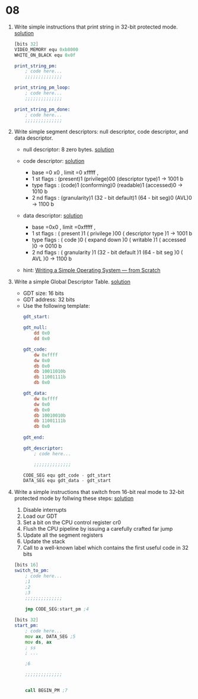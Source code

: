 # 08

1. Write simple instructions that print string in 32-bit protected mode. 
[solution](./print_pm.asm)
    ```asm
    [bits 32]
    VIDEO_MEMORY equ 0xb8000
    WHITE_ON_BLACK equ 0x0f

    print_string_pm:
        ; code here...
        ;;;;;;;;;;;;;;

    print_string_pm_loop:
        ; code here...
        ;;;;;;;;;;;;;;

    print_string_pm_done:
        ; code here...
        ;;;;;;;;;;;;;;
    ```

2. Write simple segment descriptors: null descriptor, code descriptor, and data descriptor.
    - null descriptor: 8 zero bytes. [solution](./gdt_null.asm)
    - code descriptor: [solution](./gdt_code.asm)
        - base =0 x0 , limit =0 xfffff ,
        - 1 st flags : (present)1 (privilege)00 (descriptor type)1 -> 1001 b
        - type flags : (code)1 (conforming)0 (readable)1 (accessed)0 -> 1010 b
        - 2 nd flags : (granularity)1 (32 - bit default)1 (64 - bit seg)0 (AVL)0 -> 1100 b
    - data descriptor: [solution](./gdt_data.asm)
        - base =0x0 , limit =0xfffff ,
        - 1 st flags : ( present )1 ( privilege )00 ( descriptor type )1 -> 1001 b
        - type flags : ( code )0 ( expand down )0 ( writable )1 ( accessed )0 -> 0010 b
        - 2 nd flags : ( granularity )1 (32 - bit default )1 (64 - bit seg )0 ( AVL )0 -> 1100 b

    - hint: [Writing a Simple Operating System — from Scratch](https://www.cs.bham.ac.uk/~exr/lectures/opsys/10_11/lectures/os-dev.pdf#page=38&zoom=100,141,774)

3. Write a simple Global Descriptor Table. [solution](./gdt.asm)
    - GDT size: 16 bits
    - GDT address: 32 bits
    - Use the following template:
        ```asm
        gdt_start:

        gdt_null:
            dd 0x0
            dd 0x0

        gdt_code:
            dw 0xffff
            dw 0x0
            db 0x0
            db 10011010b
            db 11001111b
            db 0x0

        gdt_data:
            dw 0xffff
            dw 0x0
            db 0x0
            db 10010010b
            db 11001111b
            db 0x0
            
        gdt_end:

        gdt_descriptor:
            ; code here...

            ;;;;;;;;;;;;;;

        CODE_SEG equ gdt_code - gdt_start
        DATA_SEG equ gdt_data - gdt_start
        ```

4. Write a simple instructions that switch from 16-bit real mode to 32-bit protected mode by follwing these steps: [solution](./switch.asm)
    1. Disable interrupts
    2. Load our GDT
    3. Set a bit on the CPU control register cr0
    4. Flush the CPU pipeline by issuing a carefully crafted far jump
    5. Update all the segment registers
    6. Update the stack
    7. Call to a well-known label which contains the first useful code in 32 bits
    
    ```asm
    [bits 16]
    switch_to_pm:
        ; code here...
        ;1
        ;2
        ;3
        ;;;;;;;;;;;;;;
        
        jmp CODE_SEG:start_pm ;4

    [bits 32]
    start_pm:
        ; code here...
        mov ax, DATA_SEG ;5
        mov ds, ax
        ; ss
        ; ...

        ;6

        ;;;;;;;;;;;;;;


        call BEGIN_PM ;7
    ```